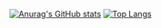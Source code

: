 [![Anurag's GitHub stats](https://github-readme-stats.vercel.app/api?username=mohammadsaadati80&theme=calm&hide=prs&count_private=true&show_icons=true&include_all_commits=true)](https://github.com/anuraghazra/github-readme-stats) 
[![Top Langs](https://github-readme-stats.vercel.app/api/top-langs/?username=mohammadsaadati80&layout=compact&langs_count=9&hide=css,html,jupyter%20notebook,tex&theme=calm)](https://github.com/anuraghazra/github-readme-stats)
